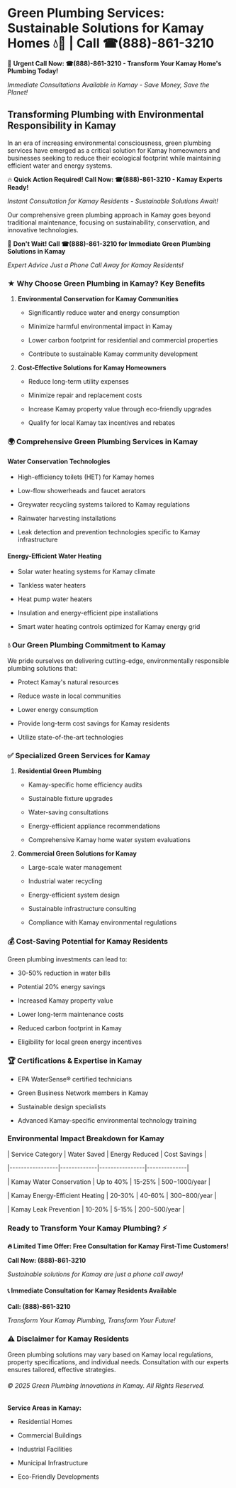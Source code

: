 # Green Plumbing Services: Sustainable Solutions for Kamay Homes 💧🌿 | Call ☎(888)-861-3210

🚨 **Urgent Call Now: ☎(888)-861-3210 - Transform Your Kamay Home's Plumbing Today!**
*Immediate Consultations Available in Kamay - Save Money, Save the Planet!*

## Transforming Plumbing with Environmental Responsibility in Kamay

In an era of increasing environmental consciousness, green plumbing services have emerged as a critical solution for Kamay homeowners and businesses seeking to reduce their ecological footprint while maintaining efficient water and energy systems. 

🔥 **Quick Action Required! Call Now: ☎(888)-861-3210 - Kamay Experts Ready!**
*Instant Consultation for Kamay Residents - Sustainable Solutions Await!*

Our comprehensive green plumbing approach in Kamay goes beyond traditional maintenance, focusing on sustainability, conservation, and innovative technologies.

🚨 **Don't Wait! Call ☎(888)-861-3210 for Immediate Green Plumbing Solutions in Kamay**
*Expert Advice Just a Phone Call Away for Kamay Residents!*

### ★ Why Choose Green Plumbing in Kamay? Key Benefits

1. **Environmental Conservation for Kamay Communities** 
   - Significantly reduce water and energy consumption
   - Minimize harmful environmental impact in Kamay
   - Lower carbon footprint for residential and commercial properties
   - Contribute to sustainable Kamay community development

2. **Cost-Effective Solutions for Kamay Homeowners** 
   - Reduce long-term utility expenses
   - Minimize repair and replacement costs
   - Increase Kamay property value through eco-friendly upgrades
   - Qualify for local Kamay tax incentives and rebates

### 🌍 Comprehensive Green Plumbing Services in Kamay

#### Water Conservation Technologies
- High-efficiency toilets (HET) for Kamay homes
- Low-flow showerheads and faucet aerators
- Greywater recycling systems tailored to Kamay regulations
- Rainwater harvesting installations
- Leak detection and prevention technologies specific to Kamay infrastructure

#### Energy-Efficient Water Heating
- Solar water heating systems for Kamay climate
- Tankless water heaters
- Heat pump water heaters
- Insulation and energy-efficient pipe installations
- Smart water heating controls optimized for Kamay energy grid

### 💧 Our Green Plumbing Commitment to Kamay

We pride ourselves on delivering cutting-edge, environmentally responsible plumbing solutions that:
- Protect Kamay's natural resources
- Reduce waste in local communities
- Lower energy consumption
- Provide long-term cost savings for Kamay residents
- Utilize state-of-the-art technologies

### ✅ Specialized Green Services for Kamay

1. **Residential Green Plumbing**
   - Kamay-specific home efficiency audits
   - Sustainable fixture upgrades
   - Water-saving consultations
   - Energy-efficient appliance recommendations
   - Comprehensive Kamay home water system evaluations

2. **Commercial Green Solutions for Kamay**
   - Large-scale water management
   - Industrial water recycling
   - Energy-efficient system design
   - Sustainable infrastructure consulting
   - Compliance with Kamay environmental regulations

### 💰 Cost-Saving Potential for Kamay Residents

Green plumbing investments can lead to:
- 30-50% reduction in water bills
- Potential 20% energy savings
- Increased Kamay property value
- Lower long-term maintenance costs
- Reduced carbon footprint in Kamay
- Eligibility for local green energy incentives

### 🏆 Certifications & Expertise in Kamay

- EPA WaterSense® certified technicians
- Green Business Network members in Kamay
- Sustainable design specialists
- Advanced Kamay-specific environmental technology training

### Environmental Impact Breakdown for Kamay

| Service Category | Water Saved | Energy Reduced | Cost Savings |
|-----------------|-------------|----------------|--------------|
| Kamay Water Conservation | Up to 40% | 15-25% | $500-$1000/year |
| Kamay Energy-Efficient Heating | 20-30% | 40-60% | $300-$800/year |
| Kamay Leak Prevention | 10-20% | 5-15% | $200-$500/year |

### Ready to Transform Your Kamay Plumbing? ⚡

**🔥 Limited Time Offer: Free Consultation for Kamay First-Time Customers!**

**Call Now: (888)-861-3210**
*Sustainable solutions for Kamay are just a phone call away!*

#### 📞 Immediate Consultation for Kamay Residents Available

**Call: (888)-861-3210**
*Transform Your Kamay Plumbing, Transform Your Future!*

### ⚠️ Disclaimer for Kamay Residents

Green plumbing solutions may vary based on Kamay local regulations, property specifications, and individual needs. Consultation with our experts ensures tailored, effective strategies.

###### © 2025 Green Plumbing Innovations in Kamay. All Rights Reserved.

**Service Areas in Kamay:** 
- Residential Homes
- Commercial Buildings
- Industrial Facilities
- Municipal Infrastructure
- Eco-Friendly Developments